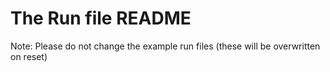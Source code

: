 # The Run file README

Note: Please do not change the example run files (these will be overwritten on reset)
